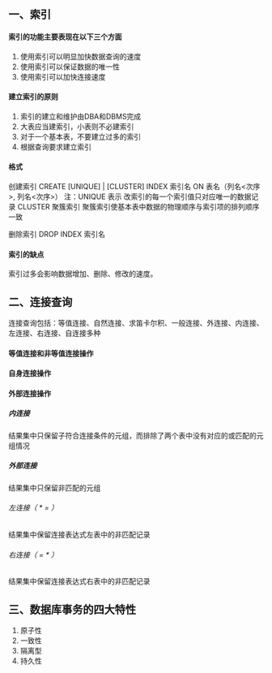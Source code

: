 ## 一、索引
#### 索引的功能主要表现在以下三个方面
1. 使用索引可以明显加快数据查询的速度
2. 使用索引可以保证数据的唯一性
3. 使用索引可以加快连接速度

#### 建立索引的原则
1. 索引的建立和维护由DBA和DBMS完成
2. 大表应当建索引，小表则不必建索引
3. 对于一个基本表，不要建立过多的索引
4. 根据查询要求建立索引

#### 格式
创建索引
CREATE [UNIQUE] | [CLUSTER] INDEX 索引名 ON 表名（列名<次序>, 列名<次序>）
注：UNIQUE 表示 改索引的每一个索引值只对应唯一的数据记录
CLUSTER 聚簇索引 聚簇索引使基本表中数据的物理顺序与索引项的排列顺序一致

删除索引
DROP INDEX 索引名

#### 索引的缺点
索引过多会影响数据增加、删除、修改的速度。

## 二、连接查询
连接查询包括：等值连接、自然连接、求笛卡尔积、一般连接、外连接、内连接、左连接、右连接、自连接多种
#### 等值连接和非等值连接操作

#### 自身连接操作

#### 外部连接操作
##### 内连接
结果集中只保留子符合连接条件的元组，而排除了两个表中没有对应的或匹配的元组情况
##### 外部连接
结果集中只保留非匹配的元组
###### 左连接（ * = ）
结果集中保留连接表达式左表中的非匹配记录

###### 右连接（ = * ）
结果集中保留连接表达式右表中的非匹配记录

## 三、数据库事务的四大特性
1. 原子性
2. 一致性
3. 隔离型
4. 持久性
